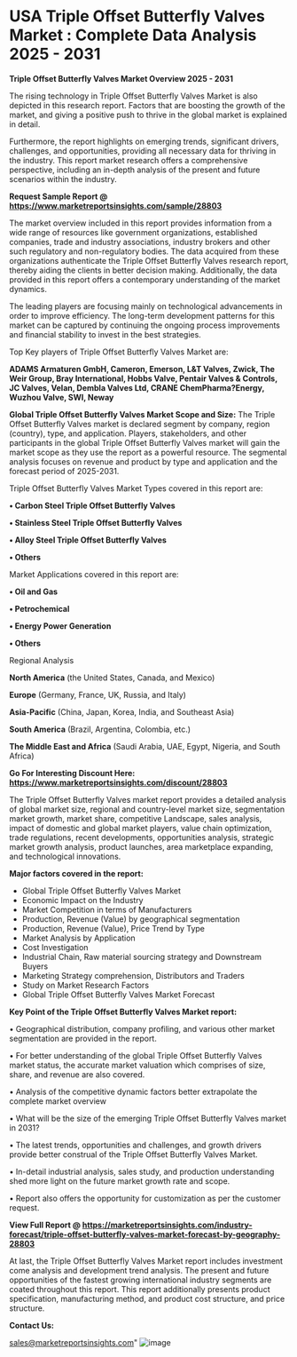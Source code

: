 # USA Triple Offset Butterfly Valves Market : Complete Data Analysis 2025 - 2031

<Strong> Triple Offset Butterfly Valves Market Overview 2025 - 2031</strong>

The rising technology in Triple Offset Butterfly Valves Market is also depicted in this research report. Factors that are boosting the growth of the market, and giving a positive push to thrive in the global market is explained in detail.

Furthermore, the report highlights on emerging trends, significant drivers, challenges, and opportunities, providing all necessary data for thriving in the industry. This report market research offers a comprehensive perspective, including an in-depth analysis of the present and future scenarios within the industry.

<strong>Request Sample Report @ <a href=https://www.marketreportsinsights.com/sample/28803>https://www.marketreportsinsights.com/sample/28803</a></strong>

The market overview included in this report provides information from a wide range of resources like government organizations, established companies, trade and industry associations, industry brokers and other such regulatory and non-regulatory bodies. The data acquired from these organizations authenticate the Triple Offset Butterfly Valves research report, thereby aiding the clients in better decision making. Additionally, the data provided in this report offers a contemporary understanding of the market dynamics.

The leading players are focusing mainly on technological advancements in order to improve efficiency. The long-term development patterns for this market can be captured by continuing the ongoing process improvements and financial stability to invest in the best strategies.

Top Key players of Triple Offset Butterfly Valves Market are:

<strong>ADAMS Armaturen GmbH, Cameron, Emerson, L&T Valves, Zwick, The Weir Group, Bray International, Hobbs Valve, Pentair Valves & Controls, JC Valves, Velan, Dembla Valves Ltd, CRANE ChemPharma?Energy, Wuzhou Valve, SWI, Neway</strong>

<strong><b>Global Triple Offset Butterfly Valves Market Scope and Size:</b></strong>
The Triple Offset Butterfly Valves market is declared segment by company, region (country), type, and application. Players, stakeholders, and other participants in the global Triple Offset Butterfly Valves market will gain the market scope as they use the report as a powerful resource. The segmental analysis focuses on revenue and product by type and application and the forecast period of 2025-2031.

Triple Offset Butterfly Valves Market Types covered in this report are:

<strong>• Carbon Steel Triple Offset Butterfly Valves

• Stainless Steel Triple Offset Butterfly Valves

• Alloy Steel Triple Offset Butterfly Valves

• Others</strong>

Market Applications covered in this report are:

<strong>• Oil and Gas

• Petrochemical

• Energy Power Generation

• Others</strong> 

Regional Analysis

<strong>North America</strong> (the United States, Canada, and Mexico)

<strong>Europe</strong> (Germany, France, UK, Russia, and Italy)

<strong>Asia-Pacific</strong> (China, Japan, Korea, India, and Southeast Asia)

<strong>South America</strong> (Brazil, Argentina, Colombia, etc.)

<strong>The Middle East and Africa</strong> (Saudi Arabia, UAE, Egypt, Nigeria, and South Africa)

<strong>Go For Interesting Discount Here: <a href=https://www.marketreportsinsights.com/discount/28803>https://www.marketreportsinsights.com/discount/28803</a></strong>

The Triple Offset Butterfly Valves market report provides a detailed analysis of global market size, regional and country-level market size, segmentation market growth, market share, competitive Landscape, sales analysis, impact of domestic and global market players, value chain optimization, trade regulations, recent developments, opportunities analysis, strategic market growth analysis, product launches, area marketplace expanding, and technological innovations.

<strong><b>Major factors covered in the report:</b></strong>
<ul>
  <li>Global Triple Offset Butterfly Valves Market </li>
  <li>Economic Impact on the Industry</li>
  <li>Market Competition in terms of Manufacturers</li>
  <li>Production, Revenue (Value) by geographical segmentation</li>
  <li>Production, Revenue (Value), Price Trend by Type</li>
  <li>Market Analysis by Application</li>
  <li>Cost Investigation</li>
  <li>Industrial Chain, Raw material sourcing strategy and Downstream Buyers</li>
  <li>Marketing Strategy comprehension, Distributors and Traders</li>
  <li>Study on Market Research Factors</li>
  <li>Global Triple Offset Butterfly Valves Market Forecast</li>
</ul>

<strong><b>Key Point of the Triple Offset Butterfly Valves Market report:</b></strong>

• Geographical distribution, company profiling, and various other market segmentation are provided in the report.

• For better understanding of the global Triple Offset Butterfly Valves market status, the accurate market valuation which comprises of size, share, and revenue are also covered.

• Analysis of the competitive dynamic factors better extrapolate the complete market overview

• What will be the size of the emerging Triple Offset Butterfly Valves market in 2031?

• The latest trends, opportunities and challenges, and growth drivers provide better construal of the Triple Offset Butterfly Valves Market.

• In-detail industrial analysis, sales study, and production understanding shed more light on the future market growth rate and scope.

• Report also offers the opportunity for customization as per the customer request.

<strong><b>View Full Report @ <a href=https://marketreportsinsights.com/industry-forecast/triple-offset-butterfly-valves-market-forecast-by-geography-28803>https://marketreportsinsights.com/industry-forecast/triple-offset-butterfly-valves-market-forecast-by-geography-28803</a></b></strong>


At last, the Triple Offset Butterfly Valves Market report includes investment come analysis and development trend analysis. The present and future opportunities of the fastest growing international industry segments are coated throughout this report. This report additionally presents product specification, manufacturing method, and product cost structure, and price structure.

<strong>Contact Us:</strong>

sales@marketreportsinsights.com"
![image](https://github.com/user-attachments/assets/fdaf148a-b1ec-427c-8ee5-5882ca77ca34)
